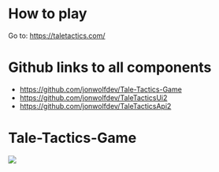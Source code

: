 # How to play
Go to: https://taletactics.com/

# Github links to all components
- https://github.com/jonwolfdev/Tale-Tactics-Game
- https://github.com/jonwolfdev/TaleTacticsUi2
- https://github.com/jonwolfdev/TaleTacticsApi2

# Tale-Tactics-Game

![](https://github.com/jonwolfdev/TaleTacticsUi2/blob/fc78d361ed1535d0ced6d8147500d97a5ef411e1/taletactics.png?raw=true)
